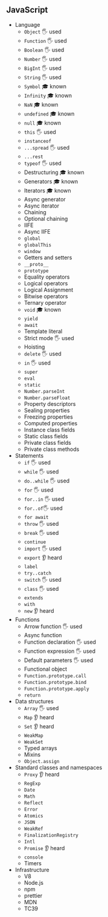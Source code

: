 ## JavaScript

- Language
  - `Object` 🖐️ used
  - `Function` 🖐️ used
  - `Boolean` 🖐️ used
  - `Number` 🖐️ used
  - `BigInt` 🖐️ used
  - `String` 🖐️ used
  - `Symbol` 🎓 known
  - `Infinity` 🎓 known
  - `NaN`  🎓 known
  - `undefined`  🎓 known
  - `null`  🎓 known
  - `this` 🖐️ used
  - `instanceof`
  - `...spread` 🖐️ used
  - `...rest`
  - `typeof` 🖐️ used
  - Destructuring  🎓 known
  - Generators  🎓 known
  - Iterators  🎓 known
  - Async generator
  - Async iterator
  - Chaining
  - Optional chaining
  - IIFE
  - Async IIFE
  - `global`
  - `globalThis`
  - `window`
  - Getters and setters
  - `__proto__`
  - `prototype`
  - Equality operators
  - Logical operators
  - Logical Assignment
  - Bitwise operators
  - Ternary operator
  - `void`  🎓 known
  - `yield`
  - `await`
  - Template literal
  - Strict mode 🖐️ used
  - Hoisting
  - `delete` 🖐️ used
  - `in` 🖐️ used
  - `super`
  - `eval`
  - `static`
  - `Number.parseInt`
  - `Number.parseFloat`
  - Property descriptors
  - Sealing properties
  - Freezing properties
  - Computed properties
  - Instance class fields
  - Static class fields
  - Private class fields
  - Private class methods
- Statements
  - `if` 🖐️ used
  - `while` 🖐️ used
  - `do..while` 🖐️ used
  - `for` 🖐️ used
  - `for..in` 🖐️ used
  - `for..of`🖐️ used
  - `for await` 
  - `throw` 🖐️ used
  - `break` 🖐️ used
  - `continue`
  - `import` 🖐️ used
  - `export` 👂 heard
  - `label`
  - `try..catch`
  - `switch` 🖐️ used
  - `class` 🖐️ used
  - `extends`
  - `with`
  - `new` 👂 heard
- Functions
  - Arrow function 🖐️ used
  - Async function
  - Function declaration 🖐️ used
  - Function expression 🖐️ used
  - Default parameters 🖐️ used
  - Functional object 
  - `Function.prototype.call`
  - `Function.prototype.bind`
  - `Function.prototype.apply`
  - `return`
- Data structures
  - `Array` 🖐️ used
  - `Map` 👂 heard
  - `Set` 👂 heard
  - `WeakMap`
  - `WeakSet`
  - Typed arrays
  - Mixins
  - `Object.assign`
- Standard classes and namespaces
  - `Proxy` 👂 heard
  - `RegExp`
  - `Date`
  - `Math`
  - `Reflect`
  - `Error`
  - `Atomics`
  - `JSON`
  - `WeakRef`
  - `FinalizationRegistry`
  - `Intl`
  - `Promise` 👂 heard
  - `console`
  - Timers
- Infrastructure
  - V8
  - Node.js
  - npm
  - prettier
  - MDN
  - TC39

